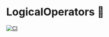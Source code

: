 # LogicalOperators 🧩

[![CI](https://github.com/wookay/LogicalOperators.jl/actions/workflows/actions.yml/badge.svg)](https://github.com/wookay/LogicalOperators.jl/actions/workflows/actions.yml)
